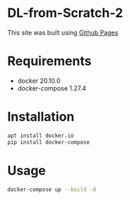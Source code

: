 # DL-from-Scratch-2

This site was built using [Github Pages](https://github.com/oreilly-japan/deep-learning-from-scratch-2)

# Requirements

* docker 20.10.0
* docker-compose 1.27.4

# Installation

```bash
apt install docker.io
pip install docker-compose
```

# Usage

```bash
docker-compose up --build -d
```
